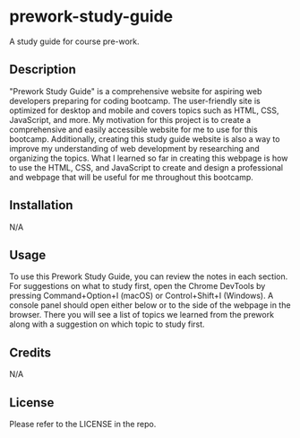 # prework-study-guide
A study guide for course pre-work.

## Description
"Prework Study Guide" is a comprehensive website for aspiring web developers preparing for coding bootcamp. The user-friendly site is optimized for desktop and mobile and covers topics such as HTML, CSS, JavaScript, and more.
My motivation for this project is to create a comprehensive and easily accessible website for me to use for this bootcamp. Additionally, creating this study guide website is also a way to improve my understanding of web development by researching and organizing the topics.
What I learned so far in creating this webpage is how to use the HTML, CSS, and JavaScript to create and design a professional and webpage that will be useful for me throughout this bootcamp.

## Installation

N/A

## Usage

To use this Prework Study Guide, you can review the notes in each section. For suggestions on what to study first, open the Chrome DevTools by pressing Command+Option+I (macOS) or Control+Shift+I (Windows). A console panel should open either below or to the side of the webpage in the browser. There you will see a list of topics we learned from the prework along with a suggestion on which topic to study first.

## Credits

N/A

## License

Please refer to the LICENSE in the repo.
